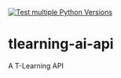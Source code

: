 [![Test multiple Python Versions](https://github.com/endybits/tlearning-ai-api/actions/workflows/main.yml/badge.svg)](https://github.com/endybits/tlearning-ai-api/actions/workflows/main.yml)

# tlearning-ai-api
A T-Learning API
